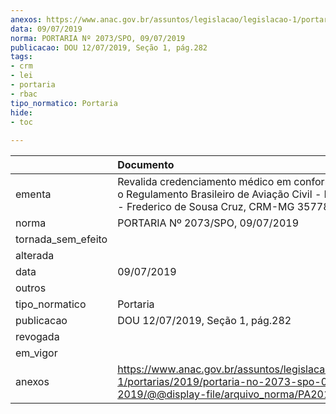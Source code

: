 ```yaml
---
anexos: https://www.anac.gov.br/assuntos/legislacao/legislacao-1/portarias/2019/portaria-no-2073-spo-09-07-2019/@@display-file/arquivo_norma/PA2019-2073.pdf
data: 09/07/2019
norma: PORTARIA Nº 2073/SPO, 09/07/2019
publicacao: DOU 12/07/2019, Seção 1, pág.282
tags:
- crm
- lei
- portaria
- rbac
tipo_normatico: Portaria
hide: 
- toc 
 
---
```


|                    | Documento                                                                                                                                                  |
|:-------------------|:-----------------------------------------------------------------------------------------------------------------------------------------------------------|
| ementa             | Revalida credenciamento médico em conformidade com o Regulamento Brasileiro de Aviação Civil - RBAC nº 67 - Frederico de Sousa Cruz, CRM-MG 35778, MC 118. |
| norma              | PORTARIA Nº 2073/SPO, 09/07/2019                                                                                                                           |
| tornada_sem_efeito |                                                                                                                                                            |
| alterada           |                                                                                                                                                            |
| data               | 09/07/2019                                                                                                                                                 |
| outros             |                                                                                                                                                            |
| tipo_normatico     | Portaria                                                                                                                                                   |
| publicacao         | DOU 12/07/2019, Seção 1, pág.282                                                                                                                           |
| revogada           |                                                                                                                                                            |
| em_vigor           |                                                                                                                                                            |
| anexos             | https://www.anac.gov.br/assuntos/legislacao/legislacao-1/portarias/2019/portaria-no-2073-spo-09-07-2019/@@display-file/arquivo_norma/PA2019-2073.pdf       |